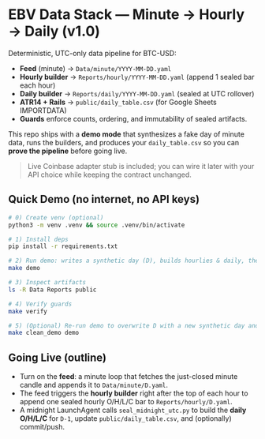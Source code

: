 # EBV Data Stack — Minute → Hourly → Daily (v1.0)

Deterministic, UTC-only data pipeline for BTC-USD:
- **Feed** (minute) → `Data/minute/YYYY-MM-DD.yaml`
- **Hourly builder** → `Reports/hourly/YYYY-MM-DD.yaml` (append 1 sealed bar each hour)
- **Daily builder** → `Reports/daily/YYYY-MM-DD.yaml` (sealed at UTC rollover)
- **ATR14 + Rails** → `public/daily_table.csv` (for Google Sheets IMPORTDATA)
- **Guards** enforce counts, ordering, and immutability of sealed artifacts.

This repo ships with a **demo mode** that synthesizes a fake day of minute data, runs the builders, and produces your `daily_table.csv` so you can **prove the pipeline** before going live.

> Live Coinbase adapter stub is included; you can wire it later with your API choice while keeping the contract unchanged.

## Quick Demo (no internet, no API keys)

```bash
# 0) Create venv (optional)
python3 -m venv .venv && source .venv/bin/activate

# 1) Install deps
pip install -r requirements.txt

# 2) Run demo: writes a synthetic day (D), builds hourlies & daily, then the daily table
make demo

# 3) Inspect artifacts
ls -R Data Reports public

# 4) Verify guards
make verify

# 5) (Optional) Re-run demo to overwrite D with a new synthetic day and re-derive
make clean_demo demo
```

## Going Live (outline)

- Turn on the **feed**: a minute loop that fetches the just-closed minute candle and appends it to `Data/minute/D.yaml`.
- The feed triggers the **hourly builder** right after the top of each hour to append one sealed hourly O/H/L/C bar to `Reports/hourly/D.yaml`.
- A midnight LaunchAgent calls `seal_midnight_utc.py` to build the **daily O/H/L/C** for `D-1`, update `public/daily_table.csv`, and (optionally) commit/push.
